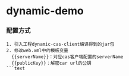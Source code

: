 # dynamic-demo

### 配置方式

```text
1. 引入工程dynamic-cas-client编译得到的jar包
2. 修改web.xml中的模板变量
  {{serverName}}：对应cas客户端配置的serverName
  {{publicKey}}：解密car url的公钥
```text